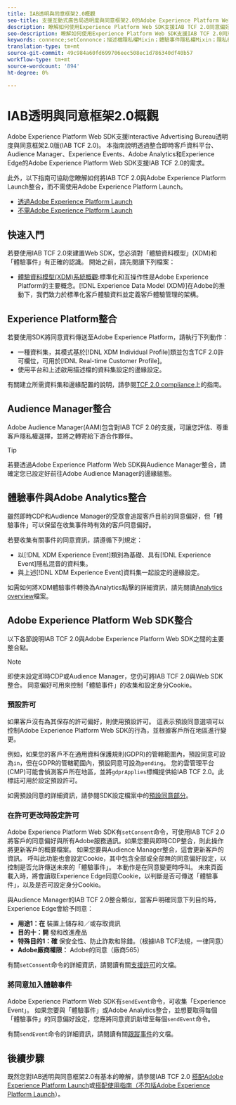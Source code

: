 ```yaml
---
title: IAB透明與同意框架2.0概觀
seo-title: 支援互動式廣告局透明度與同意框架2.0的Adobe Experience Platform Web SDK同意偏好設定
description: 瞭解如何使用Experience Platform Web SDK支援IAB TCF 2.0同意偏好設定
seo-description: 瞭解如何使用Experience Platform Web SDK支援IAB TCF 2.0同意偏好設定
keywords: connence;setConnonce；描述檔隱私權Mixin；體驗事件隱私權Mixin；隱私權Mixin;IAB TCF 2.0；即時CDP；即時客戶資料概要檔案
translation-type: tm+mt
source-git-commit: 49c984a60fd699706eec508ec1d786340df40b57
workflow-type: tm+mt
source-wordcount: '894'
ht-degree: 0%

---
```



# IAB透明與同意框架2.0概觀

Adobe Experience Platform Web SDK支援Interactive Advertising Bureau透明度與同意框架2.0版(IAB TCF 2.0)。 本指南說明透過整合即時客戶資料平台、Audience Manager、Experience Events、Adobe Analytics和Experience Edge的Adobe Experience Platform Web SDK支援IAB TCF 2.0的需求。

此外，以下指南可協助您瞭解如何將IAB TCF 2.0與Adobe Experience Platform Launch整合，而不需使用Adobe Experience Platform Launch。

- [透過Adobe Experience Platform Launch](./with-launch.md)
- [不需Adobe Experience Platform Launch](./without-launch.md)

## 快速入門

若要使用IAB TCF 2.0來建置Web SDK，您必須對「體驗資料模型」(XDM)和「體驗事件」有正確的認識。 開始之前，請先閱讀下列檔案：

- [體驗資料模型(XDM)系統概觀](../../../xdm/home.md):標準化和互操作性是Adobe Experience Platform的主要概念。[!DNL Experience Data Model (XDM)]在Adobe的推動下，我們致力於標準化客戶體驗資料並定義客戶體驗管理的架構。

## Experience Platform整合

若要使用SDK將同意資料傳送至Adobe Experience Platform，請執行下列動作：

- 一種資料集，其模式基於[!DNL XDM Individual Profile]類並包含TCF 2.0許可欄位，可用於[!DNL Real-time Customer Profile]。
- 使用平台和上述啟用描述檔的資料集設定的邊緣設定。

有關建立所需資料集和邊緣配置的說明，請參閱[TCF 2.0 compliance](../../../landing/governance-privacy-security/consent/iab/overview.md)上的指南。

## Audience Manager整合

Adobe Audience Manager(AAM)包含對IAB TCF 2.0的支援，可讓您評估、尊重客戶隱私權選擇，並將之轉寄給下游合作夥伴。<!--For more information, read the documentation on [Sending Data to Audience Manager](../audience-manager/audience-manager-overview.md).-->

>[!TIP]
>
>若要透過Adobe Experience Platform Web SDK與Audience Manager整合，請確定您已設定好前往Adobe Audience Manager的邊緣組態。

## 體驗事件與Adobe Analytics整合

雖然即時CDP和Audience Manager的受眾會追蹤客戶目前的同意偏好，但「體驗事件」可以保留在收集事件時有效的客戶同意偏好。

若要收集有關事件的同意資訊，請遵循下列規定：

- 以[!DNL XDM Experience Event]類別為基礎、具有[!DNL Experience Event]隱私混音的資料集。
- 與上述[!DNL XDM Experience Event]資料集一起設定的邊緣設定。

如需如何將XDM體驗事件轉換為Analytics點擊的詳細資訊，請先閱讀[Analytics overview](../../data-collection/adobe-analytics/analytics-overview.md)檔案。

## Adobe Experience Platform Web SDK整合

以下各節說明IAB TCF 2.0與Adobe Experience Platform Web SDK之間的主要整合點。

>[!NOTE]
>
>即使未設定即時CDP或Audience Manager，您仍可將IAB TCF 2.0與Web SDK整合。 同意偏好可用來控制「體驗事件」的收集和設定身分Cookie。

### 預設許可

如果客戶沒有為其保存的許可偏好，則使用預設許可。 這表示預設同意選項可以控制Adobe Experience Platform Web SDK的行為，並根據客戶所在地區進行變更。

例如，如果您的客戶不在通用資料保護規則(GDPR)的管轄範圍內，預設同意可設為`in`，但在GDPR的管轄範圍內，預設同意可設為`pending`。 您的雲管理平台(CMP)可能會偵測客戶所在地區，並將`gdprApplies`標幟提供給IAB TCF 2.0。此標誌可用於設定預設許可。

如需預設同意的詳細資訊，請參閱SDK設定檔案中的[預設同意部分](../../fundamentals/configuring-the-sdk.md#default-consent)。

### 在許可更改時設定許可

Adobe Experience Platform Web SDK有`setConsent`命令，可使用IAB TCF 2.0將客戶的同意偏好與所有Adobe服務通訊。如果您要與即時CDP整合，則此操作將更新客戶的概要檔案。 如果您要與Audience Manager整合，這會更新客戶的資訊。 呼叫此功能也會設定Cookie，其中包含全部或全部無的同意偏好設定，以控制是否允許傳送未來的「體驗事件」。 本動作是在同意變更時呼叫。 未來頁面載入時，將會讀取Experience Edge同意Cookie，以判斷是否可傳送「體驗事件」，以及是否可設定身分Cookie。

與Audience Manager的IAB TCF 2.0整合類似，當客戶明確同意下列目的時，Experience Edge會給予同意：

- **用途1：在** 裝置上儲存和／或存取資訊
- **目的十：開** 發和改進產品
- **特殊目的1：確** 保安全性、防止詐欺和除錯。（根據IAB TCF法規，一律同意）
- **Adobe廠商權限：** Adobe的同意（廠商565）

有關`setConsent`命令的詳細資訊，請閱讀有關[支援許可](../../consent/supporting-consent.md)的文檔。

### 將同意加入體驗事件

Adobe Experience Platform Web SDK有`sendEvent`命令，可收集「Experience Event」。 如果您要與「體驗事件」或Adobe Analytics整合，並想要取得每個「體驗事件」的同意偏好設定，您應將同意資訊新增至每個`sendEvent`命令。

有關`sendEvent`命令的詳細資訊，請閱讀有關[跟蹤事件](../../fundamentals/tracking-events.md)的文檔。

## 後續步驟

既然您對IAB透明與同意框架2.0有基本的瞭解，請參閱IAB TCF 2.0 [搭配Adobe Experience Platform Launch](./with-launch.md)或[搭配使用指南（不包括Adobe Experience Platform Launch](./without-launch.md)）。
